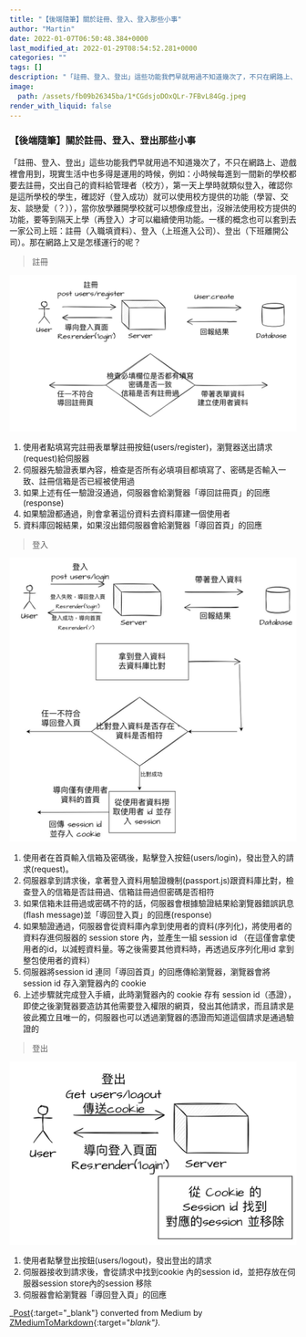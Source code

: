 ```yaml
---
title: "【後端隨筆】關於註冊、登入、登入那些小事"
author: "Martin"
date: 2022-01-07T06:50:48.384+0000
last_modified_at: 2022-01-29T08:54:52.281+0000
categories: ""
tags: []
description: "「註冊、登入、登出」這些功能我們早就用過不知道幾次了，不只在網路上、遊戲裡會用到，現實生活中也多得是運用的時候，例如：小時候每進到一間新的學校都要去註冊，交出自己的資料給管理者（校方），第一天上學時就類似登入，確認你是這所學校的學生，確認好（登入成功）就可以使用校方提供的功能（學…"
image:
  path: /assets/fb09b26345ba/1*CGdsjoDOxQLr-7FBvL84Gg.jpeg
render_with_liquid: false
---
```


### 【後端隨筆】關於註冊、登入、登出那些小事

「註冊、登入、登出」這些功能我們早就用過不知道幾次了，不只在網路上、遊戲裡會用到，現實生活中也多得是運用的時候，例如：小時候每進到一間新的學校都要去註冊，交出自己的資料給管理者（校方），第一天上學時就類似登入，確認你是這所學校的學生，確認好（登入成功）就可以使用校方提供的功能（學習、交友、談戀愛（？）），當你放學離開學校就可以想像成登出，沒辦法使用校方提供的功能，要等到隔天上學（再登入）才可以繼續使用功能。一樣的概念也可以套到去一家公司上班：註冊（入職填資料）、登入（上班進入公司）、登出（下班離開公司）。那在網路上又是怎樣運行的呢？


> 註冊 






![](/assets/fb09b26345ba/1*CGdsjoDOxQLr-7FBvL84Gg.jpeg)

1. 使用者點填寫完註冊表單擊註冊按鈕\(users/register\)，瀏覽器送出請求\(request\)給伺服器
2. 伺服器先驗證表單內容，檢查是否所有必填項目都填寫了、密碼是否輸入一致、註冊信箱是否已經被使用過
3. 如果上述有任一驗證沒通過，伺服器會給瀏覽器「導回註冊頁」的回應\(response\)
4. 如果驗證都通過，則會拿著這份資料去資料庫建一個使用者
5. 資料庫回報結果，如果沒出錯伺服器會給瀏覽器「導回首頁」的回應



> 登入 






![](/assets/fb09b26345ba/1*Bqa2BFPNLRymy-8NNCqhDw.jpeg)

1. 使用者在首頁輸入信箱及密碼後，點擊登入按鈕\(users/login\)，發出登入的請求\(request\)。
2. 伺服器拿到請求後，拿著登入資料用驗證機制\(passport\.js\)跟資料庫比對，檢查登入的信箱是否註冊過、信箱註冊過但密碼是否相符
3. 如果信箱未註冊過或密碼不符的話，伺服器會根據驗證結果給瀏覽器錯誤訊息\(flash message\)並「導回登入頁」的回應\(response\)
4. 如果驗證通過，伺服器會從資料庫內拿到使用者的資料\(序列化\)，將使用者的資料存進伺服器的 session store 內，並產生一組 session id
（在這僅會拿使用者的id，以減輕資料量。等之後需要其他資料時，再透過反序列化用id 拿到整包使用者的資料）
5. 伺服器將session id 連同「導回首頁」的回應傳給瀏覽器，瀏覽器會將session id 存入瀏覽器內的 cookie
6. 上述步驟就完成登入手續，此時瀏覽器內的 cookie 存有 session id（憑證），即使之後瀏覽器要造訪其他需要登入權限的網頁，發出其他請求，而且請求是彼此獨立且唯一的，伺服器也可以透過瀏覽器的憑證而知道這個請求是通過驗證的



> 登出 






![](/assets/fb09b26345ba/1*IVjzho8mesHbW-QSz1nuHA.jpeg)

1. 使用者點擊登出按鈕\(users/logout\)，發出登出的請求
2. 伺服器接收到請求後，會從請求中找到cookie 內的session id，並把存放在伺服器session store內的session 移除
3. 伺服器會給瀏覽器「導回登入頁」的回應



_[Post](https://medium.com/@martin87713/%E5%BE%8C%E7%AB%AF%E9%9A%A8%E7%AD%86-%E9%97%9C%E6%96%BC%E8%A8%BB%E5%86%8A-%E7%99%BB%E5%85%A5-%E7%99%BB%E5%85%A5%E9%82%A3%E4%BA%9B%E5%B0%8F%E4%BA%8B-fb09b26345ba){:target="_blank"} converted from Medium by [ZMediumToMarkdown](https://github.com/ZhgChgLi/ZMediumToMarkdown){:target="_blank"}._
